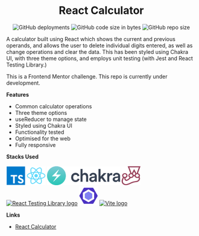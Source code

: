 <div align="center">
<h1>React Calculator</h1>

![GitHub deployments](https://img.shields.io/github/deployments/asbhogal/React-Calculator/production?label=DEPLOYMENT%20STATE&style=for-the-badge&labelColor=000) ![GitHub code size in bytes](https://img.shields.io/github/languages/code-size/asbhogal/React-Calculator?style=for-the-badge&labelColor=000) ![GitHub repo size](https://img.shields.io/github/repo-size/asbhogal/React-Calculator?color=blueviolet&style=for-the-badge&labelColor=000)

</div>

A calculator built using React which shows the current and previous operands, and allows the user to delete individual digits entered, as well as change operations and clear the data. This has been styled using Chakra UI, with three theme options, and employs unit testing (with Jest and React Testing Library.)

This is a Frontend Mentor challenge. This repo is currently under development.

<strong>Features</strong><br>
 - Common calculator operations
 - Three theme options
 - useReducer to manage state
 - Styled using Chakra UI
 - Functionality tested
 - Optimised for the web
 - Fully responsive

<strong>Stacks Used</strong><br>
<br>
<a target="_blank" rel="noopener noreferrer" href="https://github.com/devicons/devicon/blob/master/icons/typescript/typescript-plain.svg"><img src="https://github.com/devicons/devicon/blob/master/icons/typescript/typescript-plain.svg" alt="TypeScript logo" width="50" height="50" style="max-width:100%;"></a>
<a target="_blank" rel="noopener noreferrer" href="https://github.com/devicons/devicon/blob/master/icons/react/react-original.svg"><img src="https://github.com/devicons/devicon/blob/master/icons/react/react-original.svg" alt="React logo" width="50" height="50" style="max-width:100%;"></a>
<a target="_blank" rel="noopener noreferrer" href="https://raw.githubusercontent.com/chakra-ui/chakra-ui/main/media/logo-colored@2x.png?raw=true"><img src="https://raw.githubusercontent.com/chakra-ui/chakra-ui/main/media/logo-colored@2x.png?raw=true" alt="Chakra UI logo" height="50" style="max-width:100%;"></a>
<a target="_blank" rel="noopener noreferrer" href="https://github.com/devicons/devicon/blob/master/icons/jest/jest-plain.svg"><img src="https://github.com/devicons/devicon/blob/master/icons/jest/jest-plain.svg" alt="Jest logo" height="50" style="max-width:100%;"></a>
<a target="_blank" rel="noopener noreferrer" href="https://avatars.githubusercontent.com/u/49996085?s=48&v=4"><img src="https://avatars.githubusercontent.com/u/49996085?s=48&v=4" alt="React Testing Library logo" height="50" style="max-width:100%;"></a>
<a target="_blank" rel="noopener noreferrer" href="https://github.com/devicons/devicon/blob/master/icons/eslint/eslint-original.svg"><img src="https://github.com/devicons/devicon/blob/master/icons/eslint/eslint-original.svg" alt="ESLint logo" width="50" height="50" style="max-width:100%;"></a>
<a target="_blank" rel="noopener noreferrer" href="https://github.com/vitejs/vite/blob/main/docs/public/logo.svg"><img src="https://github.com/vitejs/vite/blob/main/docs/public/logo.svg" alt="Vite logo" width="50" height="50" style="max-width:100%;"></a>

<strong>Links</strong>
<br>
 - <a target="_blank" href="https://react-calculator-asbhogal.vercel.app/">React Calculator</a>